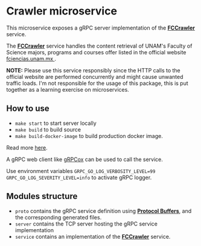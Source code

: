 # Crawler microservice

This microservice exposes a gRPC server implementation of the [**FCCrawler**](proto/service.proto) service.

The [**FCCrawler**](proto/service.proto) service handles the content retrieval of UNAM's Faculty
 of Science majors, programs and courses offer listed in the official website [fciencias.unam.mx
 ](http://www.fciencias.unam.mx/).
 
**NOTE:** Please use this service responsibly since the HTTP calls to the official website are
 performed concurrently and might cause unwanted traffic loads. I'm not responsible for the
  usage of this package, this is put together as a learning exercise on microservices.
  
 ## How to use
 * `make start` to start server locally
 * `make build` to build source
 * `make build-docker-image` to build production docker image.
 
 Read more [here](Makefile).
 
 A gRPC web client like [gRPCox](https://github.com/gusaul/grpcox) can be used to call the service.
 
 Use environment variables `GRPC_GO_LOG_VERBOSITY_LEVEL=99 GRPC_GO_LOG_SEVERITY_LEVEL=info` to
  activate gRPC logger.
 
 ## Modules structure
 
 * `proto` contains the gRPC service definition using [**Protocol Buffers**](https://developers.google.com/protocol-buffers), and the corresponding generated files.  
 * `server` contains the TCP server hosting the gRPC service implementation
 * `service` contains an implementation of the [**FCCrawler**](proto/service.proto) service.   